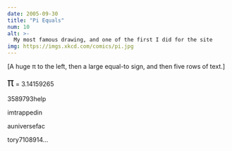 ```yaml
---
date: 2005-09-30
title: "Pi Equals"
num: 10
alt: >-
  My most famous drawing, and one of the first I did for the site
img: https://imgs.xkcd.com/comics/pi.jpg
---
```

[A huge π to the left, then a large equal-to sign, and then five rows of text.]

<big><big><big>π</big></big></big> = 3.14159265

3589793help

imtrappedin

auniversefac

tory7108914...